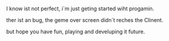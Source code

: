 I know ist not perfect, i´m just geting started wiht progamin.

ther ist an bug, the geme over screen didn´t reches the Clinent.

but hope you have fun, playing and develuping it future.
